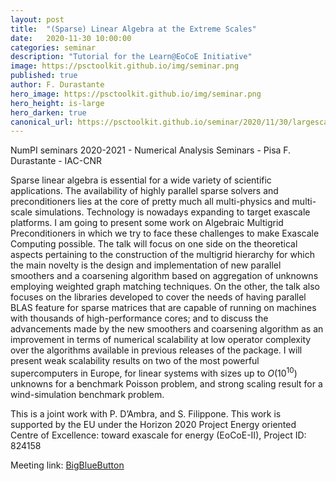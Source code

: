 ```yaml
---
layout: post
title:  "(Sparse) Linear Algebra at the Extreme Scales"
date:   2020-11-30 10:00:00
categories: seminar
description: "Tutorial for the Learn@EoCoE Initiative"
image: https://psctoolkit.github.io/img/seminar.png
published: true
author: F. Durastante
hero_image: https://psctoolkit.github.io/img/seminar.png
hero_height: is-large
hero_darken: true
canonical_url: https://psctoolkit.github.io/seminar/2020/11/30/largescaletalkpisa.html
---
```


NumPI seminars 2020-2021 - Numerical Analysis Seminars - Pisa
F. Durastante - IAC-CNR

Sparse linear algebra is essential for a wide variety of scientific applications.
The availability of highly parallel sparse solvers and preconditioners lies at the
core of pretty much all multi-physics and multi-scale simulations. Technology
is nowadays expanding to target exascale platforms. I am going to present
some work on Algebraic Multigrid Preconditioners in which we try to face these
challenges to make Exascale Computing possible.
The talk will focus on one side on the theoretical aspects pertaining to the
construction of the multigrid hierarchy for which the main novelty is the design
and implementation of new parallel smoothers and a coarsening algorithm
based on aggregation of unknowns employing weighted graph matching techniques.
On the other, the talk also focuses on the libraries developed to cover
the needs of having parallel BLAS feature for sparse matrices that are capable
of running on machines with thousands of high-performance cores; and to discuss
the advancements made by the new smoothers and coarsening algorithm
as an improvement in terms of numerical scalability at low operator complexity
over the algorithms available in previous releases of the package. I will present
weak scalability results on two of the most powerful supercomputers in Europe,
for linear systems with sizes up to $O(10^{10})$ unknowns for a benchmark Poisson
problem, and strong scaling result for a wind-simulation benchmark problem.

This is a joint work with P. D’Ambra, and S. Filippone. This work is supported by the
EU under the Horizon 2020 Project Energy oriented Centre of
Excellence: toward exascale for energy (EoCoE-II), Project ID: 824158

Meeting link: [BigBlueButton](https://hausdorff.dm.unipi.it/b/leo-xik-xu4)
